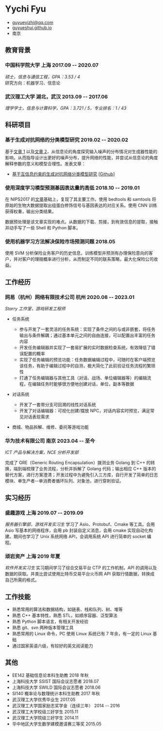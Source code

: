 <!-- The (first) h1 will be used as the <title> of the HTML page -->
# Yychi Fyu

<!-- The unordered list immediately after the h1 will be formatted on a single
line. It is intended to be used for contact details -->
- <guyueyizhi@qq.com>
- [guyueshui.github.io](https://guyueshui.github.io)
- 南京

<!-- The paragraph after the h1 and ul and before the first h2 is optional. It
is intended to be used for a short summary. -->
<!-- CEO and Software Engineer with knowledge of applied information theory,
including optimizing lossless compression schema of both the length-limited and
adaptive variants. -->
<!-- <small>Email me for a published PDF version.</small> -->

## 教育背景

### <span>**中国科学院大学** 上海</span> <span>2017.09 -- 2020.07</span>

*硕士，信息与通信工程，GPA：3.53 / 4*<br />
研究方向：机器学习、信息论

### <span>**武汉理工大学** 湖北，武汉</span> <span>2013.09 -- 2017.06</span>

*理学学士，信息与计算科学，GPA：3.721 / 5，专业排名：1 / 43*

## 科研项目

<!-- You have to wrap the "left" and "right" half of these headings in spans by
hand -->
### <span>**基于生成对抗网络的分类模型研究**</span> <span>2019.02 -- 2020.02</span>

基于[文章 1](https://papers.nips.cc/paper/6399-infogan-interpretable-representation-learning-by-information-maximizing-generative-adversarial-nets.pdf) 以及[文章 2](https://arxiv.org/pdf/1707.04487.pdf)，从信息论的角度探究输入噪声的分布情况对生成器性能的影响，从而指导设计出更好的噪声分布，提升网络的性能，并尝试从信息论的角度解释参数的意义和模型合理性。发表文章：

- [基于互信息约束的生成对抗网络分类模型研究](http://journal.ucas.ac.cn/CN/10.7523/j.ucas.2020.0037) [[Github](https://github.com/guyueshui/InfoCatGAN)]


### <span>**使用深度学习模型预测基因表达量的高低**</span> <span>2018.10 -- 2019.01</span>

在 NIPS2017 的[文章](https://papers.nips.cc/paper/7255-attend-and-predict-understanding-gene-regulation-by-selective-attention-on-chromatin.pdf)基础上，复现了其主要工作。使用 bedtools 和 samtools 将原始的生物大数据提取出组蛋白修饰信号与基因表达的对应关系。使用 CNN 训练获得权重，输出分类结果。

数据预处理是该文章实现的难点。从数据的下载、剪接，到有效信息的提取，接触并动手写了一些 Shell 和 Python 脚本。

### <span>**使用机器学习方法解决保险市场预测问题**</span> <span>2018.05</span>

使用 SVM 分析保险业务客户的历史信息，训练模型并预测有办理保险意向的客户，并对客户的理赔概率进行分析，从而制定不同的联系策略，最大化保险公司收益。

## 工作经历

### <span>**网易（杭州）网络有限技术公司**  杭州</span> <span>2020.08 -- 2023.01</span>

*Starry 工作室，游戏研发工程师*

- 任务系统
    * 参与开发了一套灵活的任务系统：实现了条件之间的与或非嵌套，将任务输出与条件解耦；通过基本单元之间的自由连接，可以配置出丰富的任务内容
    * 开发任务编辑器并实现了一套易扩展的实时数据检查系统，有效降低了错误配置的概率
    * 实现了任务编辑的预览功能：任务数据编辑过程中，可随时在客户端预览该任务，有助于编辑过程中的自测，极大简化了此前验证任务流程的繁琐性
    * 打通了任务编辑器与其他工具（对话、战场、单位编辑器等）的编辑流程，在编辑任务时能够很方便地创建对话，单位，副本等数据

- 对话系统
    * 开发了一套带分支可回溯的线性对话系统
    * 开发了对话编辑器：可视化创建/摆放 NPC，对话内容实时预览，满足常见对话表现需求

- 商城、物品拆解、维修、委托等游戏功能

### <span>**华为技术有限公司**  南京</span> <span>2023.04 -- 至今</span>

*ICT 产品与解决方案，NCE 分析开发部*

完成了 GRE（Generic Routing Encapsulation）拨测业务 Golang 到 C++ 的转换，端到端梳理了业务流程，分析并拆解了 Golang 代码；输出相应 C++ 版本的替代方案，进行方案澄清；开发过程中为避免引入三方库，自行开发了简单的日志模块、单生产者--单消费者循环队列、对象池，进行穿刺验证。

## 实习经历

### <span>**盛趣游戏**   上海</span> <span>2019.07 -- 2019.09</span>

*服务器引擎部，游戏开发实习生* 学习了 Asio、Protobuf、Cmake 等工具。会用 Asio 写基本的网络程序，会用 pb 封装自定义消息，会用 cmake 实现自动化构建。期间也学习了 Unix 系统网络 API，会调用系统 API 进行简单的 socket 编程。

### <span>**顽岩资产** 上海</span> <span>2019 年夏</span>

*软件开发实习生* 实习期间学习了综合交易平台 CTP 的工作机制，API 的调用以及数据的获取。并类比尝试使用比特币交易平台火币网 API 获取行情数据，转换成自己所需的格式。

## 工作技能

- 熟悉常用的算法和数据结构，如链表、栈和队列、树、堆等
- 熟悉 C++ 基本特性，熟悉 STL，如顺序容器、泛型算法
- 熟悉 Python 脚本语言，有相关开发经验
- 熟悉 git、svn 两种版本管理工具
- 熟悉常用的 Linux 命令，PC 使用 Linux 系统已有 7 年余，有一定的 Linux 基础
- 通过国家英语六级，有较好的英文阅读能力

## 其他

- <datedline>EE142 基础信息论本科生助教<span></span> <span>2018 年秋</span></datedline>
- <datedline><span>上海科技大学 SSIST 国际会议志愿者 </span> <span>2018.07</span></datedline>
- <datedline><span>上海科技大学 SWILD 国际会议志愿者</span> <span>2018.06</span></datedline>
- <datedline><span>SI140 概率论与数理统计本科生助教</span> <span>2017 年秋</span></datedline>
- <datedline><span>武汉理工大学优秀毕业生</span> <span>2017.05</span></datedline>
- <datedline><span>武汉理工大学国家励志奖学金（连续三年）</span> <span>2014 -- 2016</span></datedline>
- <datedline><span>武汉理工大学校级三好学生</span> <span>2015.11</span></datedline>
- <datedline><span>武汉理工大学院级三好学生</span> <span>2014.11</span></datedline>
- <datedline><span>华中地区大学生数学建模邀请赛三等奖</span> <span>2015.05</span></datedline>
